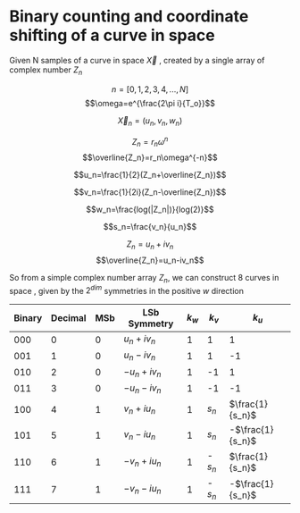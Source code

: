 # Binary counting and coordinate shifting of a curve in space 

Given N samples of a curve in space $\vec{X}$ , created by a single array of complex number $Z_n$

$$n=[0,1,2,3,4,...,N]$$
$$\omega=e^{\frac{2\pi i}{T_o}}$$


$$\vec{X}_n=(u_n,v_n,w_n)$$

$$Z_n=r_n\omega^n$$
$$\overline{Z_n}=r_n\omega^{-n}$$


$$u_n=\frac{1}{2}(Z_n+\overline{Z_n})$$


$$v_n=\frac{1}{2i}(Z_n-\overline{Z_n})$$

$$w_n=\frac{log(|Z_n|)}{log(2)}$$


$$s_n=\frac{v_n}{u_n}$$

$$Z_n=u_n+iv_n$$
$$\overline{Z_n}=u_n-iv_n$$



So from a simple complex number array $Z_n$, we can construct 8 curves in space , given by the $2^{dim}$ symmetries in the positive $w$ direction

| Binary | Decimal | MSb | LSb Symmetry | $k_w$| $k_v$| $k_u$ |
|--------|---------|-----|--------------|------|------|-------|
| 000    | 0       | 0   | $u_n+ iv_n$  | 1 | 1 | 1 |
| 001    | 1       | 0   | $u_n- iv_n$  | 1 |  1| -1 | 
| 010    | 2       | 0   | $-u_n+ iv_n$ | 1 | -1|  1 |
| 011    | 3       | 0   | $-u_n- iv_n$ | 1 | -1| -1 |
| 100    | 4       | 1   | $v_n +iu_n$  | 1 | $s_n$ | $\frac{1}{s_n}$ |
| 101    | 5       | 1   | $v_n -iu_n$  | 1 | $s_n$ | -$\frac{1}{s_n}$ |
| 110    | 6       | 1   | $-v_n +iu_n$ | 1 | -$s_n$| $\frac{1}{s_n}$ |
| 111    | 7       | 1   | $-v_n -iu_n$ | 1 | -$s_n$| -$\frac{1}{s_n}$ |